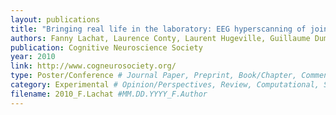 ```yaml
---
layout: publications
title: "Bringing real life in the laboratory: EEG hyperscanning of joint attention"
authors: Fanny Lachat, Laurence Conty, Laurent Hugeville, Guillaume Dumas, Jacques Martinerie, Nathalie George
publication: Cognitive Neuroscience Society
year: 2010
link: http://www.cogneurosociety.org/
type: Poster/Conference # Journal Paper, Preprint, Book/Chapter, Comment, Poster/Conference
category: Experimental # Opinion/Perspectives, Review, Computational, Social Cognitive and Affective Neuroscience, Experimental
filename: 2010_F.Lachat #MM.DD.YYYY_F.Author
---
```

